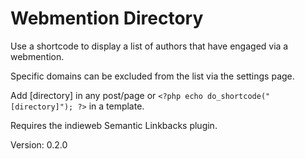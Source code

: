 # Webmention Directory

Use a shortcode to display a list of authors that have engaged via a webmention.

Specific domains can be excluded from the list via the settings page.

Add [directory] in any post/page or `<?php echo do_shortcode("[directory]"); ?>` in a template.

Requires the indieweb Semantic Linkbacks plugin.

Version: 0.2.0
